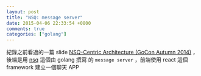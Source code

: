 ```yaml
---
layout: post
title: "NSQ: message server"
date: 2015-04-06 22:33:54 +0800
comments: true
categories: ["golang"]
---
```



<!-- more -->

紀錄之前看過的一篇 slide [NSQ-Centric Architecture (GoCon Autumn 2014)] ，後端是用 [nsq] 這個由 golang 撰寫
的 `message server` ，前端使用 react 這個 framework 建立一個聊天 APP



[nsq]:https://github.com/bitly/nsq
[NSQ-Centric Architecture (GoCon Autumn 2014)]:http://www.slideshare.net/guregu/nsqcentric-architecture-gocon-autumn-2014
